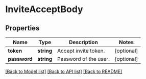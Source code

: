 # InviteAcceptBody

## Properties
Name | Type | Description | Notes
------------ | ------------- | ------------- | -------------
**token** | **string** | Accept invite token. | [optional] 
**password** | **string** | Password of the user. | [optional] 

[[Back to Model list]](../../README.md#documentation-for-models) [[Back to API list]](../../README.md#documentation-for-api-endpoints) [[Back to README]](../../README.md)

